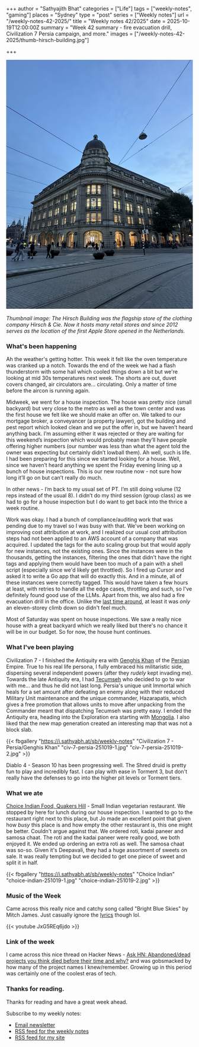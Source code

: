 +++
author = "Sathyajith Bhat"
categories = ["Life"]
tags = ["weekly-notes", "gaming"]
places = "Sydney"
type = "post"
series = ["Weekly notes"]
url = "/weekly-notes-42-2025/"
title = "Weekly notes 42/2025"
date = 2025-10-19T12:00:00Z
summary = "Week 42 summary - fire evacuation drill, Civilization 7 Persia campaign, and more."
images = ["/weekly-notes-42-2025/thumb-hirsch-building.jpg"]

+++

![](thumb-hirsch-building.jpg)

_Thumbnail image: The Hirsch Building was the flagship store of the clothing company Hirsch & Cie. Now it hosts many retail stores and since 2012 serves as the location of the first Apple Store opened in the Netherlands._


### What's been happening

Ah the weather's getting hotter. This week it felt like the oven temperature was cranked up a notch. Towards the end of the week we had a flash thunderstorm with some hail which cooled things down a bit but we're looking at mid 30s temperatures next week. The shorts are out, duvet covers changed, air circulators are… circulating. Only a matter of time before the aircon is running again. 

Midweek, we went for a house inspection. The house was pretty nice (small backyard) but very close to the metro as well as the town center and was the first house we felt like we should make an offer on. We talked to our mortgage broker, a conveyancer (a property lawyer), got the building and pest report which looked clean and we put the offer in, but we haven’t heard anything back. I’m assuming either it was rejected or they are waiting for this weekend’s inspection which would probably mean they’ll have people offering higher numbers (our number was less than what the agent told the owner was expecting but certainly didn’t lowball them). Ah well, such is life. I had been preparing for this since we started looking for a house. Well, since we haven’t heard anything we spent the Friday evening lining up a bunch of house inspections. This is our new routine now - not sure how long it’ll go on but can’t really do much. 

In other news - I’m back to my usual set of PT. I’m still doing volume (12 reps instead of the usual 8). I didn’t do my third session (group class) as we had to go for a house inspection but I do want to get back into the thrice a week routine. 

Work was okay. I had a bunch of compliance/auditing work that was pending due to my travel so I was busy with that. We've been working on improving cost attribution at work, and I realized our usual cost attribution steps had not been applied to an AWS account of a company that was acquired. I updated the tags for the auto scaling group but that would apply for new instances, not the existing ones. Since the instances were in the thousands, getting the instances, filtering the ones that didn't have the right tags and applying them would have been too much of a pain with a shell script (especially since we'd likely get throttled). So I fired up Cursor and asked it to write a Go app that will do exactly this. And in a minute, all of these instances were correctly tagged. This would have taken a few hours at least, with retries to handle all the edge cases, throttling and such, so I've definitely found good use of the LLMs. Apart from this, we also had a fire evacuation drill in the office. Unlike the [last time around](/weekly-notes-40-2023/), at least it was _only_ an eleven-storey climb down so didn't feel much.

Most of Saturday was spent on house inspections. We saw a really nice house with a great backyard which we really liked but there's no chance it will be in our budget. So for now, the house hunt continues.

### What I've been playing

Civilization 7 - I finished the Antiquity era with [Genghis Khan](https://civilization.2k.com/civ-vii/game-guide/leaders/genghis-khan/) of the [Persian](https://civilization.2k.com/civ-vii/game-guide/civilizations/persia/) Empire. True to his real life persona, I fully embraced his militaristic side, dispersing several independent powers (after they _rudely_ kept invading me). Towards the late Antiquity era, I had [Tecumseh](https://civilization.2k.com/civ-vii/game-guide/leaders/tecumseh/) who decided to go to war with me... and thus he did not last long. Persia's unique unit Immortal which heals for a set amount after defeating an enemy along with their reduced Military Unit maintenance and the unique commander, Hazarapatis, which gives a free promotion that allows units to move after unpacking from the Commander meant that dispatching Tecumseh was pretty easy. I ended the Antiquity era, heading into the Exploration era starting with [Mongolia](https://civilization.2k.com/civ-vii/game-guide/civilizations/mongolia/). I also liked that the new map generation created an interesting map that was not a block slab. 

{{< fbgallery "https://i.sathyabh.at/sb/weekly-notes" "Civilization 7 - Persia/Genghis Khan" "civ-7-persia-251019-1.jpg" "civ-7-persia-251019-2.jpg" >}}                             

Diablo 4 - Season 10 has been progressing well. The Shred druid is pretty fun to play and incredibly fast. I can play with ease in Torment 3, but don't really have the defenses to go into the higher pit levels or Torment tiers. 

### What we ate

[Choice Indian Food, Quakers Hill](https://maps.app.goo.gl/nuzuh5Pw9icdiVLDA) - Small Indian vegetarian restaurant. We stopped by here for lunch during our house inspection. I wanted to go to the restaurant right next to this place, but Jo made an excellent point that given how _busy_ this place is and how empty the other restaurant is, this one might be better. Couldn't argue against that. We ordered roti, kadai paneer and samosa chaat. The roti and the kadai paneer were really good, we both enjoyed it. We ended up ordering an extra roti as well. The samosa chaat was so-so. Given it's Deepavali, they had a huge assortment of sweets on sale. It was really tempting but we decided to get one piece of sweet and split it in half.

{{< fbgallery "https://i.sathyabh.at/sb/weekly-notes" "Choice Indian" "choice-indian-251019-1.jpg" "choice-indian-251019-2.jpg" >}}

### Music of the Week

Came across this really nice and catchy song called "Bright Blue Skies" by Mitch James. Just casually ignore the [lyrics](https://www.youtube.com/watch?v=JxG5REq6jdo) though lol. 

{{< youtube JxG5REq6jdo >}}

### Link of the week

I came across this nice thread on Hacker News - [Ask HN: Abandoned/dead projects you think died before their time and why?](https://news.ycombinator.com/item?id=45553132) and was gobsmacked by how many of the project names I knew/remember. Growing up in this period was certainly one of the coolest eras of tech.

### Thanks for reading.
Thanks for reading and have a great week ahead.

Subscribe to my weekly notes:
- [Email newsletter](https://sathyabhat.substack.com/)
- [RSS feed for the weekly notes](https://sathyabh.at/series/weekly-notes/index.xml)
- [RSS feed for my site](https://sathyabh.at/index.xml)
